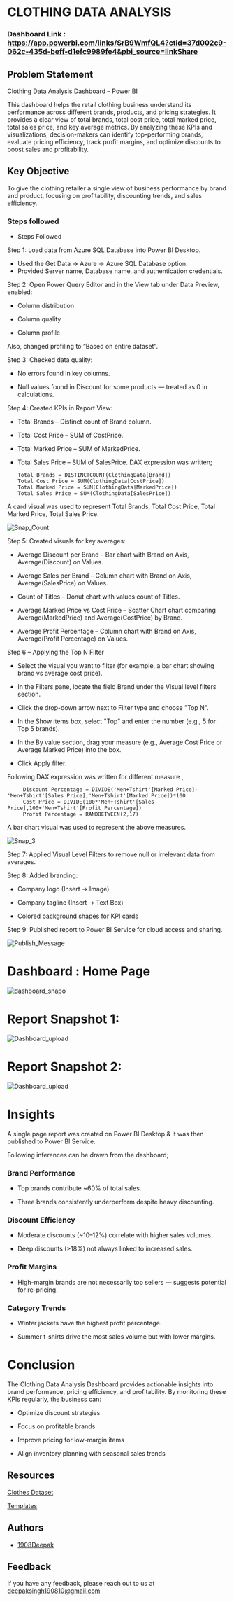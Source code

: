 # CLOTHING DATA ANALYSIS

### Dashboard Link : https://app.powerbi.com/links/SrB9WmfQL4?ctid=37d002c9-062c-435d-beff-d1efc9989fe4&pbi_source=linkShare

## Problem Statement

Clothing Data Analysis Dashboard – Power BI

This dashboard helps the retail clothing business understand its performance across different brands, products, and pricing strategies. It provides a clear view of total brands, total cost price, total marked price, total sales price, and key average metrics.
By analyzing these KPIs and visualizations, decision-makers can identify top-performing brands, evaluate pricing efficiency, track profit margins, and optimize discounts to boost sales and profitability.

## Key Objective

To give the clothing retailer a single view of business performance by brand and product, focusing on profitability, discounting trends, and sales efficiency.


### Steps followed 

- Steps Followed

Step 1: Load data from Azure SQL Database into Power BI Desktop. 
- Used the Get Data → Azure → Azure SQL Database option.  
- Provided Server name, Database name, and authentication credentials.

Step 2: Open Power Query Editor and in the View tab under Data Preview, enabled:

- Column distribution

- Column quality

- Column profile

Also, changed profiling to “Based on entire dataset”.

Step 3: Checked data quality:

- No errors found in key columns.

- Null values found in Discount for some products — treated as 0 in calculations.

Step 4: Created KPIs in Report View:

  -  Total Brands –  Distinct count of Brand column.

  - Total Cost Price –   SUM of CostPrice.

  - Total Marked Price – SUM of MarkedPrice.

-   Total Sales Price – SUM of SalesPrice.
DAX expression was written;
       
        Total Brands = DISTINCTCOUNT(ClothingData[Brand])
        Total Cost Price = SUM(ClothingData[CostPrice])
        Total Marked Price = SUM(ClothingData[MarkedPrice])
        Total Sales Price = SUM(ClothingData[SalesPrice])    

A card visual was used to represent Total Brands, Total Cost Price, Total Marked Price, Total Sales Price.

![Snap_Count](https://github.com/user-attachments/assets/35777b27-d74a-4232-afb6-aa41a0e6d88a)

Step 5: Created visuals for key averages:

- Average Discount per Brand – Bar chart with Brand on Axis, Average(Discount) on Values.

- Average Sales per Brand – Column chart with Brand on Axis, Average(SalesPrice) on Values.

- Count of Titles – Donut chart with values count of Titles.

- Average Marked Price vs Cost Price – Scatter Chart chart comparing Average(MarkedPrice) and Average(CostPrice) by Brand.

- Average Profit Percentage – Column chart with Brand on Axis, Average(Profit Percentage) on Values.

Step 6 – Applying the Top N Filter

- Select the visual you want to filter (for example, a bar chart showing brand vs average cost price).

- In the Filters pane, locate the field Brand under the Visual level filters section.

- Click the drop-down arrow next to Filter type and choose "Top N".

- In the Show items box, select "Top" and enter the number (e.g., 5 for Top 5 brands).

- In the By value section, drag your measure (e.g., Average Cost Price or Average Marked Price) into the box.

- Click Apply filter.
 
 
 Following DAX expression was written for different measure ,
 
         Discount Percentage = DIVIDE('Men+Tshirt'[Marked Price]-'Men+Tshirt'[Sales Price],'Men+Tshirt'[Marked Price])*100
         Cost Price = DIVIDE(100*'Men+Tshirt'[Sales Price],100+'Men+Tshirt'[Profit Percentage])
         Profit Percentage = RANDBETWEEN(2,17)
    
 A bar chart visual was used to represent the above measures.
 
 
 ![Snap_3](https://github.com/user-attachments/assets/0e68e7b3-fdd3-4682-83ee-c6dc201e77b3)
 
Step 7: Applied Visual Level Filters to remove null or irrelevant data from averages.

Step 8: Added branding:

- Company logo (Insert → Image)

- Company tagline (Insert → Text Box)

- Colored background shapes for KPI cards
 
Step 9: Published report to Power BI Service for cloud access and sharing.

![Publish_Message](https://github.com/user-attachments/assets/52578ba1-48f4-46d2-9cbb-8d7da17c75fc)

# Dashboard :   Home Page 

![dashboard_snapo](https://github.com/user-attachments/assets/fea8023c-a497-4113-9125-b6222de5bbb3)

 
 # Report Snapshot 1:

 
![Dashboard_upload](https://github.com/user-attachments/assets/a952b660-88f5-47cd-894e-6ef37260199d)

 # Report Snapshot 2:

 ![Dashboard_upload](https://github.com/user-attachments/assets/f6aa3931-7b3c-419e-b3eb-72202167e46c)



# Insights

A single page report was created on Power BI Desktop & it was then published to Power BI Service.

Following inferences can be drawn from the dashboard;

### Brand Performance

- Top brands contribute ~60% of total sales.

- Three brands consistently underperform despite heavy discounting.

### Discount Efficiency

- Moderate discounts (~10–12%) correlate with higher sales volumes.

- Deep discounts (>18%) not always linked to increased sales.

### Profit Margins

- High-margin brands are not necessarily top sellers — suggests potential for re-pricing.

### Category Trends

- Winter jackets have the highest profit percentage.

- Summer t-shirts drive the most sales volume but with lower margins.


           
# Conclusion

The Clothing Data Analysis Dashboard provides actionable insights into brand performance, pricing efficiency, and profitability. By monitoring these KPIs regularly, the business can:

- Optimize discount strategies

- Focus on profitable brands

- Improve pricing for low-margin items

- Align inventory planning with seasonal sales trends
   

## Resources

[Clothes Dataset](https://drive.google.com/drive/folders/1yrWdxKDRBPLIjXGOjAL4Va1ayhRg0c5m?usp=sharing)

[Templates](https://drive.google.com/drive/folders/1yrWdxKDRBPLIjXGOjAL4Va1ayhRg0c5m?usp=sharing)

## Authors

- [1908Deepak](https://github.com/1908Deepak)


## Feedback

If you have any feedback, please reach out to us at deepaksingh190810@gmail.com

